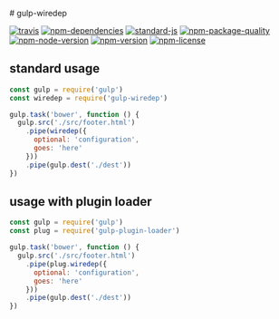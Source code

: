 # gulp-wiredep

[![travis](https://img.shields.io/travis/ivoputzer/gulp-wiredep.svg?style=flat-square)](https://travis-ci.org/ivoputzer/gulp-wiredep) [![npm-dependencies](https://img.shields.io/badge/dependencies-none-blue.svg?style=flat-square&colorB=44CC11)](package.json) [![standard-js](https://img.shields.io/badge/coding%20style-standard-brightgreen.svg?style=flat-square)](http://standardjs.com/) [![npm-package-quality](http://npm.packagequality.com/shield/gulp-wiredep.svg?style=flat-square&colorB=44CC11)](http://packagequality.com/#?package=gulp-wiredep) [![npm-node-version](https://img.shields.io/badge/node-6%2B-blue.svg?style=flat-square)](https://nodejs.org/docs/v6.0.0/api) [![npm-version](https://img.shields.io/npm/v/gulp-wiredep.svg?style=flat-square&colorB=007EC6)](https://www.npmjs.com/package/gulp-wiredep) [![npm-license](https://img.shields.io/npm/l/gulp-wiredep.svg?style=flat-square&colorB=007EC6)](https://spdx.org/licenses/MIT)

## standard usage

```javascript
const gulp = require('gulp')
const wiredep = require('gulp-wiredep')

gulp.task('bower', function () {
  gulp.src('./src/footer.html')
    .pipe(wiredep({
      optional: 'configuration',
      goes: 'here'
    }))
    .pipe(gulp.dest('./dest'))
})
```

## usage with plugin loader

```javascript
const gulp = require('gulp')
const plug = require('gulp-plugin-loader')

gulp.task('bower', function () {
  gulp.src('./src/footer.html')
    .pipe(plug.wiredep({
      optional: 'configuration',
      goes: 'here'
    }))
    .pipe(gulp.dest('./dest'))
})
```
